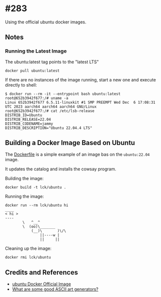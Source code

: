 # #283

Using the official ubuntu docker images.

## Notes

### Running the Latest Image

The ubuntu:latest tag points to the "latest LTS"

    docker pull ubuntu:latest

If there are no instances of the image running, start a new one and execute directly to shell:

    $ docker run --rm -it --entrypoint bash ubuntu:latest
    root@652b3942f677:/# uname -a
    Linux 652b3942f677 6.5.11-linuxkit #1 SMP PREEMPT Wed Dec  6 17:08:31 UTC 2023 aarch64 aarch64 aarch64 GNU/Linux
    root@652b3942f677:/# cat /etc/lsb-release
    DISTRIB_ID=Ubuntu
    DISTRIB_RELEASE=22.04
    DISTRIB_CODENAME=jammy
    DISTRIB_DESCRIPTION="Ubuntu 22.04.4 LTS"

## Building a Docker Image Based on Ubuntu

The [Dockerfile](./Dockerfile) is a simple example of an image bas on the `ubuntu:22.04` image.

It updates the catalog and installs the cowsay program.

Building the image:

    docker build -t lck/ubuntu .

Running the image:

    docker run --rm lck/ubuntu hi
    ____
    < hi >
    ----
            \   ^__^
            \  (oo)\_______
                (__)\       )\/\
                    ||----w |
                    ||     ||

Cleaning up the image:

    docker rmi lck/ubuntu

## Credits and References

* [ubuntu Docker Official Image](https://hub.docker.com/_/ubuntu)
* [What are some good ASCII art generators?](https://askubuntu.com/questions/16837/what-are-some-good-ascii-art-generators)
